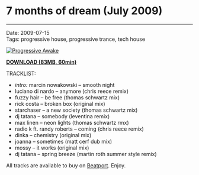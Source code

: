 # 7 months of dream (July 2009)

----

Date: 2009-07-15    
Tags:  progressive house, progressive trance, tech house     

[![Progressive Awake](https://drive.google.com/uc?export=download&id=0B1aIvu0NI6o4TmFrbEJlTjBWM1E)](https://drive.google.com/uc?export=download&id=0B_4_ynm06YZIcVRtaHRmNTU1MkE)

[**DOWNLOAD (83MB, 60min)**](https://drive.google.com/file/d/0B_4_ynm06YZIcVRtaHRmNTU1MkE/edit?usp=sharing)

TRACKLIST:  

* _intro:_ marcin nowakowski – smooth night
* luciano di nardo – anymore (chris reece remix)
* fuzzy hair – be free (thomas schwartz mix)
* rick costa – broken box (original mix)
* starchaser – a new society (thomas schwartz mix)
* dj tatana – somebody (leventina remix)
* max linen – neon lights (thomas schwartz rmx)
* radio k ft. randy roberts – coming (chris reece remix)
* dinka – chemistry (original mix)
* joanna – sometimes (matt cerf dub mix)
* mossy – it works (original mix)
* dj tatana – spring breeze (martin roth summer style remix)

All tracks are available to buy on <a href="http://beatport.com" target="_blank">Beatport</a>.
Enjoy.